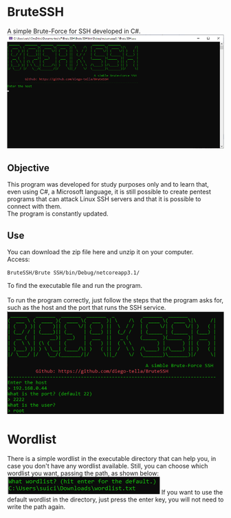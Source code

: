 # BruteSSH
A simple Brute-Force for SSH developed in C#.<br>
<img src="images/pic1.png" >

## Objective
This program was developed for study purposes only and to learn that, even using C#, a Microsoft language, it is still possible to create pentest programs that can attack Linux SSH servers and that it is possible to connect with them.<br>
The program is constantly updated.

## Use
You can download the zip file here and unzip it on your computer. 
<br>Access:
```
BruteSSH/Brute SSH/bin/Debug/netcoreapp3.1/
```
To find the executable file and run the program.<br><br>
To run the program correctly, just follow the steps that the program asks for, such as the host and the port that runs the SSH service.<br>
<img src="images/default.png" >
<br>
<h1>Wordlist</h1>
There is a simple wordlist in the executable directory that can help you, in case you don't have any wordlist available. Still, you can choose which wordlist you want, passing the path, as shown below:
<img src="images/wordlist.png" >
If you want to use the default wordlist in the directory, just press the enter key, you will not need to write the path again.
